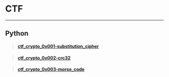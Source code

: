 # CTF
------
## Python

> #### [ctf_crypto_0x001-substitution_cipher](./ctf_crypto_0x001-substitution_cipher.md)

> #### [ctf_crypto_0x002-crc32](./ctf_crypto_0x002-crc32.md)

> #### [ctf_crypto_0x003-morse_code](./ctf_crypto_0x003-morse_code.md)
